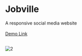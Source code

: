 # Jobville
A responsive social media website<br><br>
<a href="https://jo-erl.github.io/Jobville/">Demo Link</a><br><br>

![2](https://github.com/Jo-erl/3dcarousel/assets/133300552/33ccac7e-0c38-4a6e-866b-db4a5b5a3f78)
